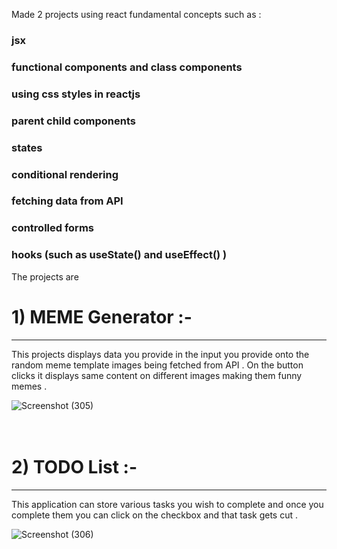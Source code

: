 Made 2 projects using react fundamental concepts such as :
### jsx
### functional components and class components
### using css styles in reactjs
### parent child components
### states
### conditional rendering
### fetching data from API
### controlled forms
### hooks (such as useState() and useEffect() )

The projects are 
<br />
# 1)  MEME Generator :-
<hr />
This projects displays data you provide in the input you provide onto the random meme template images being fetched from API . On the button clicks it displays same content on different images making them funny memes .

![Screenshot (305)](https://user-images.githubusercontent.com/51362126/99828736-59a9ae00-2b81-11eb-9e42-cf7c6e486174.png)
<br />
<br />
<br />
# 2) TODO List :-
<hr />
This application can store various tasks you wish to complete and once you complete them you can click on the checkbox and that task gets cut .

![Screenshot (306)](https://user-images.githubusercontent.com/51362126/99828754-5f06f880-2b81-11eb-88d9-c278c22f62c6.png)
